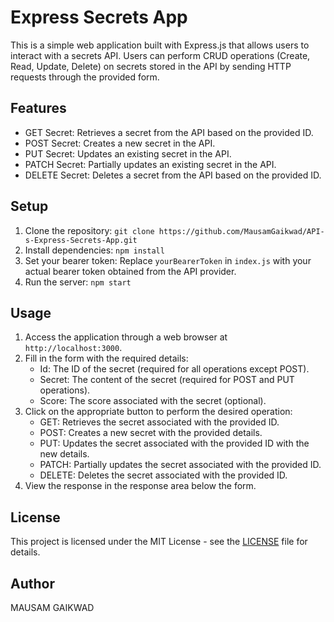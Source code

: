 # Express Secrets App
This is a simple web application built with Express.js that allows users to interact with a secrets API. Users can perform CRUD operations (Create, Read, Update, Delete) on secrets stored in the API by sending HTTP requests through the provided form.

## Features
* GET Secret: Retrieves a secret from the API based on the provided ID.
* POST Secret: Creates a new secret in the API.
* PUT Secret: Updates an existing secret in the API.
* PATCH Secret: Partially updates an existing secret in the API.
* DELETE Secret: Deletes a secret from the API based on the provided ID.
## Setup
1. Clone the repository: `git clone https://github.com/MausamGaikwad/API-s-Express-Secrets-App.git`
2. Install dependencies: `npm install`
3. Set your bearer token: Replace `yourBearerToken` in `index.js` with your actual bearer token obtained from the API provider.
4. Run the server: `npm start`
## Usage
1. Access the application through a web browser at `http://localhost:3000`.   
2. Fill in the form with the required details:
   * Id: The ID of the secret (required for all operations except POST).
   * Secret: The content of the secret (required for POST and PUT operations).
   * Score: The score associated with the secret (optional).
3. Click on the appropriate button to perform the desired operation:
   * GET: Retrieves the secret associated with the provided ID.
   * POST: Creates a new secret with the provided details.
   * PUT: Updates the secret associated with the provided ID with the new details.
   * PATCH: Partially updates the secret associated with the provided ID.
   * DELETE: Deletes the secret associated with the provided ID.
4. View the response in the response area below the form.
## License
This project is licensed under the MIT License - see the [LICENSE](LICENSE) file for details.

## Author
MAUSAM GAIKWAD
